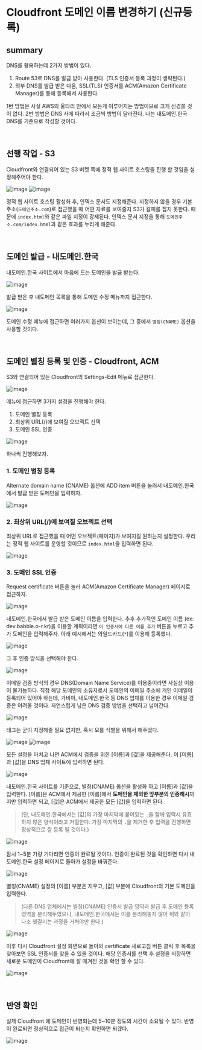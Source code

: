 # Cloudfront 도메인 이름 변경하기 (신규등록)

## summary
DNS를 활용하는데 2가지 방법이 있다.
1. Route 53로 DNS를 발급 받아 사용한다. (TLS 인증서 등록 과정이 생략된다.)
2. 외부 DNS를 발급 받은 다음, SSL(TLS) 인증서를 ACM(Amazon Certificate Manager)를 통해 등록해서 사용한다.

1번 방법은 사실 AWS의 울타리 안에서 모든게 이루어지는 방법이므로 크게 신경쓸 것이 없다.
2번 방법은 DNS 사에 따라서 조금씩 방법이 달라진다.
나는 내도메인.한국 DNS를 기준으로 작성할 것이다.

<br>

## 선행 작업 - S3
Cloudfront와 연결되어 있는 S3 버켓 쪽에 정적 웹 사이트 호스팅을 진행 할 것임을 설정해주어야 한다.

![image](https://user-images.githubusercontent.com/37354145/127763110-ad369c72-47dd-4152-b34f-6d62e60773f2.png)
![image](https://user-images.githubusercontent.com/37354145/127763129-86b3bb24-2465-4719-9053-727b6bd9f9b3.png)

정적 웹 사이트 호스팅 활성화 후, 인덱스 문서도 지정해준다.
지정하지 않을 경우 기본 주소(`도메인주소.com`)로 접근했을 때 어떤 자료를 보여줄지 S3가 갈피를 잡지 못한다.
때문에 `index.html`와 같은 파일 지정이 강제된다.
인덱스 문서 지정을 통해 `도메인주소.com/index.html`과 같은 효과를 누리게 해준다.

<br>

## 도메인 발급 - 내도메인.한국
내도메인.한국 사이트에서 마음에 드는 도메인을 발급 받는다.

![image](https://user-images.githubusercontent.com/37354145/127763606-4ac7c799-8d29-4484-a55e-219201be7083.png)

발급 받은 후 내도메인 목록을 통해 도메인 수정 메뉴까지 접근한다.

![image](https://user-images.githubusercontent.com/37354145/127763661-f8317cac-f505-4c99-9e3b-282d3071e675.png)

도메인 수정 메뉴에 접근하면 여러가지 옵션이 보이는데, 그 중에서 `별칭(CNAME)` 옵션을 사용할 것이다.

<br>

## 도메인 별칭 등록 및 인증 - Cloudfront, ACM
S3와 연결되어 있는 Cloudfront의 Settings-Edit 메뉴로 접근한다.

![image](https://user-images.githubusercontent.com/37354145/127763732-91a5ad3d-ef1b-43d1-89c0-0b9eedf1167c.png)

메뉴에 접근하면 3가지 설정을 진행해야 한다.

1. 도메인 별칭 등록
2. 최상위 URL(/)에 보여질 오브젝트 선택
3. 도메인 SSL 인증

![image](https://user-images.githubusercontent.com/37354145/127763751-37f6937d-ffa9-497a-b33e-aca57202ca56.png)

하나씩 진행해보자.

### 1. 도메인 별칭 등록
Alternate domain name (CNAME) 옵션에 ADD item 버튼을 눌러서 내도메인.한국에서 발급 받은 도메인을 입력하자.

![image](https://user-images.githubusercontent.com/37354145/127763822-ab91e50b-e791-4b76-a550-275f75536e27.png)

### 2. 최상위 URL(/)에 보여질 오브젝트 선택
최상위 URL로 접근했을 때 어떤 오브젝트(페이지)가 보여지길 원하는지 설정한다. 우리는 정적 웹 사이트를 운영할 것이므로 `index.html`을 입력하면 된다.

![image](https://user-images.githubusercontent.com/37354145/127763834-f2c4313f-6485-4f60-b814-7e99c469b733.png)

### 3. 도메인 SSL 인증
Request certificate 버튼을 눌러 ACM(Amazon Certificate Manager) 페이지로 접근하자.

![image](https://user-images.githubusercontent.com/37354145/127763882-9cd4f129-8e32-4c05-8ef5-40c22cc248fa.png)

내도메인.한국에서 발급 받은 도메인 이름을 입력한다. 추후 추가적인 도메인 이름 (ex: dev.babble.o-r.kr)을 이용할 계획이라면 
`이 인증서에 다른 이름 추가` 버튼을 누르고 추가 도메인을 입력해주자. 아래 예시에서는 와일드카드(`*`)를 이용해 등록했다.

![image](https://user-images.githubusercontent.com/37354145/127763895-2c822258-8d0b-4dcb-ba86-cce17a1c5e43.png)

그 후 인증 방식을 선택해야 한다.

![image](https://user-images.githubusercontent.com/37354145/127763942-732a9d2e-e44a-42b8-a482-67191b5ba8f6.png)

이메일 검증 방식의 경우 DNS(Domain Name Service)를 이용중이라면 사실상 이용이 불가능하다. 직접 해당 도메인의 소유자로서 
도메인의 이메일 주소에 개인 이메일이 등록되어 있어야 하는데, 가비아, 내도메인.한국 등 DNS 업체를 이용한 경우 이메일 검증은 어려울 것이다.
자연스럽게 남은 DNS 검증 방법을 선택하고 넘어간다.

![image](https://user-images.githubusercontent.com/37354145/127763996-9072f1b0-761a-44f2-b071-2d1573e1e4d1.png)

태그는 굳이 지정해줄 필요 없지만, 혹시 모를 식별을 위해서 해주었다.

![image](https://user-images.githubusercontent.com/37354145/127764007-fb385f9d-be84-4ece-905c-988e34e4f2af.png)
![image](https://user-images.githubusercontent.com/37354145/127764036-3ea2b9c4-b412-41f4-bf2e-be5a1d324ba1.png)

모든 설정을 마치고 나면 ACM에서 검증을 위한 [이름]과 [값]을 제공해준다. 이 [이름]과 [값]을 DNS 업체 사이트에 입력하면 된다.

![image](https://user-images.githubusercontent.com/37354145/127764081-7a78de41-960e-426e-8d2d-1c022116bdd0.png)

내도메인.한국 사이트를 기준으로, 별칭(CNAME) 옵션을 활성화 하고 [이름]과 [값]을 입력한다.
[이름]은 ACM에서 제공한 [이름]에서 **도메인을 제외한 앞부분의 인증해시**까지만 입력하면 되고,
[값]은 ACM에서 제공한 모든 [값]을 입력하면 된다. 

> (단, 내도메인.한국에서는 [값]의 가장 마지막에 붙어있는 `.`을 함께 입력시 유효하지 않은 양식이라고 거절한다. 가장 마지막의 `.`을 제거한 후 입력을 진행하면 정상적으로 잘 등록 될 것이다.)

![image](https://user-images.githubusercontent.com/37354145/127764181-3a4fb002-020a-4f1d-a928-49c18684c4c5.png)

잠시 1~5분 가량 기다리면 인증이 완료될 것이다. 인증이 완료된 것을 확인하면 다시 내도메인.한국 설정 페이지로 돌아가 설정을 바꿔준다.

![image](https://user-images.githubusercontent.com/37354145/127764232-fd33823e-7a7a-4505-b460-2e37d9c8e89e.png)

별칭(CNAME) 설정의 [이름] 부분은 지우고, [값] 부분에 Cloudfront의 기본 도메인을 입력한다.

> (다른 DNS 업체에서는 별칭(CNAME) 인증서 발급 영역과 발급 후 도메인 등록 영역을 분리해두었으나, 내도메인.한국에서는 이를 분리해놓지 않아 
위와 같이 다소 헷갈리는 과정을 거쳐야만 한다.)

![image](https://user-images.githubusercontent.com/37354145/127764372-6065b8a6-de86-40a6-b0c5-7c54d577fa8b.png)

이후 다시 Cloudfront 설정 화면으로 돌아와 certificate 새로고침 버튼 클릭 후 목록을 찾아보면 SSL 인증서를 찾을 수 있을 것이다.
해당 인증서를 선택 후 설정을 저장하면 새로운 도메인이 Cloudfront에 잘 매겨진 것을 확인 할 수 있다.

![image](https://user-images.githubusercontent.com/37354145/127765190-ff977dab-2de0-4c00-bf63-38c31946f3cb.png)

<br>

## 반영 확인

실제 Cloudfront 에 도메인이 반영되는데 5~10분 정도의 시간이 소요될 수 있다. 반영이 완료되면 정상적으로 접근이 되는지 확인하면 되겠다.

![image](https://user-images.githubusercontent.com/37354145/127765172-f3ec81f8-e8a8-43e4-b611-2bc2cf870a6d.png)

